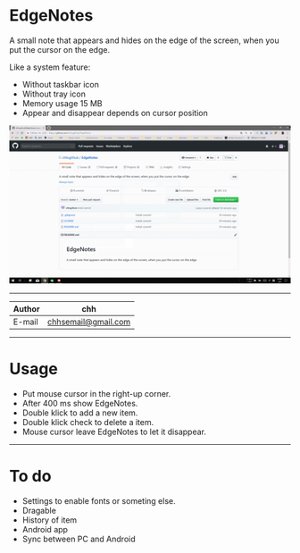 # EdgeNotes
A small note that appears and hides on the edge of the screen, when you put the cursor on the edge.

Like a system feature: 
- Without taskbar icon
- Without tray icon
- Memory usage 15 MB
- Appear and disappear depends on cursor position

![show](https://github.com/chhsgithub/EdgeNotes/blob/master/gif.gif)
****
	
|Author|chh|
|---|---
|E-mail|chhsemail@gmail.com


****
# Usage
- Put mouse cursor in the right-up corner.
- After 400 ms show EdgeNotes.
- Double klick to add a new item.
- Double klick check to delete a item.
- Mouse cursor leave EdgeNotes to let it disappear.

****
# To do
- Settings to enable fonts or someting else.
- Dragable
- History of item
- Android app
- Sync between PC and Android

